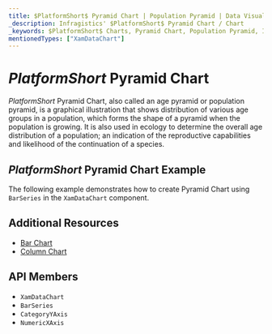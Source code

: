 ```yaml
---
title: $PlatformShort$ Pyramid Chart | Population Pyramid | Data Visualization | Infragistics
_description: Infragistics' $PlatformShort$ Pyramid Chart / Chart
_keywords: $PlatformShort$ Charts, Pyramid Chart, Population Pyramid, Infragistics
mentionedTypes: ["XamDataChart"]
---
```

# $PlatformShort$ Pyramid Chart

$PlatformShort$ Pyramid Chart, also called an age pyramid or population pyramid, is a graphical illustration that shows distribution of various age groups in a population, which forms the shape of a pyramid when the population is growing. It is also used in ecology to determine the overall age distribution of a population; an indication of the reproductive capabilities and likelihood of the continuation of a species.

## $PlatformShort$ Pyramid Chart Example

The following example demonstrates how to create Pyramid Chart using `BarSeries` in the `XamDataChart` component.

<code-view style="height: 600px"
           data-demos-base-url="{environment:dvDemosBaseUrl}"
           iframe-src="{environment:dvDemosBaseUrl}/charts/data-chart-pyramid-chart"
           alt="$PlatformShort$ Pyramid Chart Example" >
</code-view>

<div class="divider--half"></div>

## Additional Resources
- [Bar Chart](bar-chart.md)
- [Column Chart](column-chart.md)

## API Members
- `XamDataChart`
- `BarSeries`
- `CategoryYAxis`
- `NumericXAxis`
